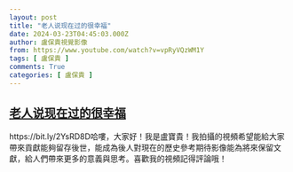 ```yaml
---
layout: post
title: "老人说现在过的很幸福"
date: 2024-03-23T04:45:03.000Z
author: 盧保貴視覺影像
from: https://www.youtube.com/watch?v=vpRyVQzWM1Y
tags: [ 盧保貴 ]
comments: True
categories: [ 盧保貴 ]
---
```

<!--1711169103000-->
[老人说现在过的很幸福](https://www.youtube.com/watch?v=vpRyVQzWM1Y)
------

<div>
https://bit.ly/2YsRD8D哈嘍，大家好！我是盧寶貴！我拍攝的視頻希望能給大家帶來貢獻能夠留存後世，能成為後人對現在的歷史參考期待影像能為將來保留文獻，給人們帶來更多的意義與思考。喜歡我的視頻記得評論哦！
</div>

